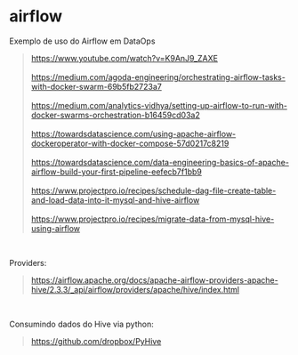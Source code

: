 # airflow
Exemplo de uso do Airflow em DataOps

> https://www.youtube.com/watch?v=K9AnJ9_ZAXE
<br> <br>
> https://medium.com/agoda-engineering/orchestrating-airflow-tasks-with-docker-swarm-69b5fb2723a7
<br> <br>
> https://medium.com/analytics-vidhya/setting-up-airflow-to-run-with-docker-swarms-orchestration-b16459cd03a2
<br> <br>
> https://towardsdatascience.com/using-apache-airflow-dockeroperator-with-docker-compose-57d0217c8219
<br> <br>
> https://towardsdatascience.com/data-engineering-basics-of-apache-airflow-build-your-first-pipeline-eefecb7f1bb9
<br> <br>
> https://www.projectpro.io/recipes/schedule-dag-file-create-table-and-load-data-into-it-mysql-and-hive-airflow
<br> <br>
> https://www.projectpro.io/recipes/migrate-data-from-mysql-hive-using-airflow

<br> 

Providers:
> https://airflow.apache.org/docs/apache-airflow-providers-apache-hive/2.3.3/_api/airflow/providers/apache/hive/index.html

<br>

Consumindo dados do Hive via python:

> https://github.com/dropbox/PyHive
